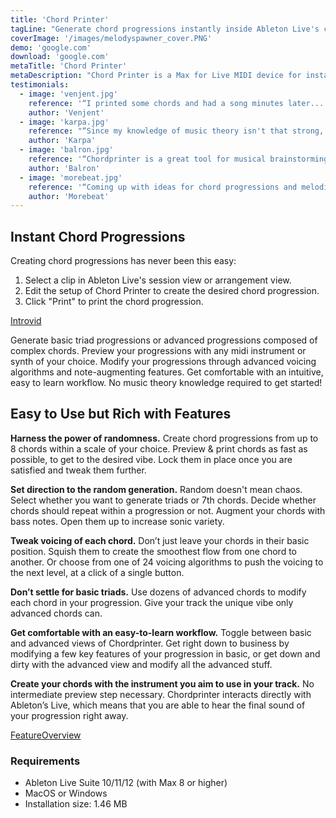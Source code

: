 ```yaml
---
title: 'Chord Printer'
tagLine: "Generate chord progressions instantly inside Ableton Live's clips. Create loops that vibe with this Max for Live device!"
coverImage: '/images/melodyspawner_cover.PNG'
demo: 'google.com'
download: 'google.com'
metaTitle: 'Chord Printer'
metaDescription: "Chord Printer is a Max for Live MIDI device for instant generation of chord progressions. Get inspired or create a chord progression outright directly inside Ableton Live's clips."
testimonials:
  - image: 'venjent.jpg'
    reference: '“I printed some chords and had a song minutes later... This thing is magical! Chord Printer is a simple yet hugely inspiring tool for songwriters of all styles. Thank you for the Printer Jams!”'
    author: 'Venjent'
  - image: 'karpa.jpg'
    reference: "“Since my knowledge of music theory isn't that strong, the Chord Printer plugin was a game-changer for me. It simplifies chord creation, making music production much more accessible and enjoyable.”"
    author: 'Karpa'
  - image: 'balron.jpg'
    reference: '“Chordprinter is a great tool for musical brainstorming in Ableton Live. I especially enjoy its rapid workflow and educational value. It could be the second best thing after actually learning the music theory.”'
    author: 'Balron'
  - image: 'morebeat.jpg'
    reference: '“Coming up with ideas for chord progressions and melodies always felt like a chore. Chordprinter sped up the whole process substantialy and even made it fun.”'
    author: 'Morebeat'
---
```


## Instant Chord Progressions

Creating chord progressions has never been this easy:

1. Select a clip in Ableton Live's session view or arrangement view.
2. Edit the setup of Chord Printer to create the desired chord progression.
3. Click "Print" to print the chord progression.

<!-- short video demonstrating -->

[Introvid](https://www.youtube.com/watch?v=MvqlpIFCzqE)

Generate basic triad progressions or advanced progressions composed of complex chords. Preview your progressions with any midi instrument or synth of your choice. Modify your progressions through advanced voicing algorithms and note-augmenting features. Get comfortable with an intuitive, easy to learn workflow. No music theory knowledge required to get started!

## Easy to Use but Rich with Features

**Harness the power of randomness.** Create chord progressions from up to 8 chords within a scale of your choice. Preview & print chords as fast as possible, to get to the desired vibe. Lock them in place once you are satisfied and tweak them further.

**Set direction to the random generation.** Random doesn't mean chaos. Select whether you want to generate triads or 7th chords. Decide whether chords should repeat within a progression or not. Augment your chords with bass notes. Open them up to increase sonic variety.

**Tweak voicing of each chord.** Don’t just leave your chords in their basic position. Squish them to create the smoothest flow from one chord to another. Or choose from one of 24 voicing algorithms to push the voicing to the next level, at a click of a single button.

**Don’t settle for basic triads.** Use dozens of advanced chords to modify each chord in your progression. Give your track the unique vibe only advanced chords can.

**Get comfortable with an easy-to-learn workflow.** Toggle between basic and advanced views of Chordprinter. Get right down to business by modifying a few key features of your progression in basic, or get down and dirty with the advanced view and modify all the advanced stuff.

**Create your chords with the instrument you aim to use in your track.** No intermediate preview step necessary. Chordprinter interacts directly with Ableton’s Live, which means that you are able to hear the final sound of your progression right away.

[FeatureOverview](https://www.youtube.com/watch?v=rIrNIzy6U_g)

### Requirements

- Ableton Live Suite 10/11/12 (with Max 8 or higher)
- MacOS or Windows
- Installation size: 1.46 MB

